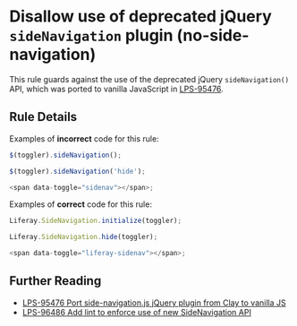 # Disallow use of deprecated jQuery `sideNavigation` plugin (no-side-navigation)

This rule guards against the use of the deprecated jQuery `sideNavigation()` API, which was ported to vanilla JavaScript in [LPS-95476](https://github.com/brianchandotcom/liferay-portal/pull/74090).

## Rule Details

Examples of **incorrect** code for this rule:

```js
$(toggler).sideNavigation();

$(toggler).sideNavigation('hide');

<span data-toggle="sidenav"></span>;
```

Examples of **correct** code for this rule:

```js
Liferay.SideNavigation.initialize(toggler);

Liferay.SideNavigation.hide(toggler);

<span data-toggle="liferay-sidenav"></span>;
```

## Further Reading

-   [LPS-95476 Port side-navigation.js jQuery plugin from Clay to vanilla JS](https://github.com/brianchandotcom/liferay-portal/pull/74090)
-   [LPS-96486 Add lint to enforce use of new SideNavigation API](https://issues.liferay.com/browse/LPS-96486)
